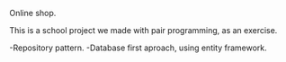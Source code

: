 Online shop.

This is a school project we made with pair programming, as an exercise.

-Repository pattern.
-Database first aproach, using entity framework.
